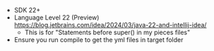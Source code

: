 - SDK 22+
- Language Level 22 (Preview) https://blog.jetbrains.com/idea/2024/03/java-22-and-intellij-idea/
  - This is for "Statements before super() in my pieces files"
- Ensure you run compile to get the yml files in target folder
